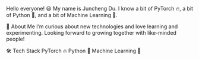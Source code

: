 Hello everyone! 😃 My name is Juncheng Du. I know a bit of PyTorch 🔥, a bit of Python 🐍, and a bit of Machine Learning 🤖.

📝 About Me
I’m curious about new technologies and love learning and experimenting. Looking forward to growing together with like-minded people!

🛠 Tech Stack
PyTorch 🔥
Python 🐍
Machine Learning 🤖
